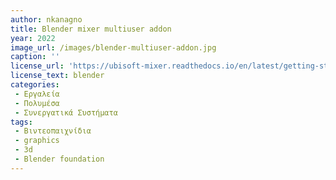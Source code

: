 ```yaml
---
author: nkanagno
title: Blender mixer multiuser addon
year: 2022
image_url: /images/blender-multiuser-addon.jpg
caption: ''
license_url: 'https://ubisoft-mixer.readthedocs.io/en/latest/getting-started/features.html#features'
license_text: blender
categories:
 - Εργαλεία
 - Πολυμέσα
 - Συνεργατικά Συστήματα
tags:
 - Βιντεοπαιχνίδια
 - graphics
 - 3d
 - Blender foundation
---
```

